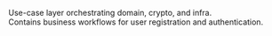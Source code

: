 Use-case layer orchestrating domain, crypto, and infra.  
Contains business workflows for user registration and authentication.

